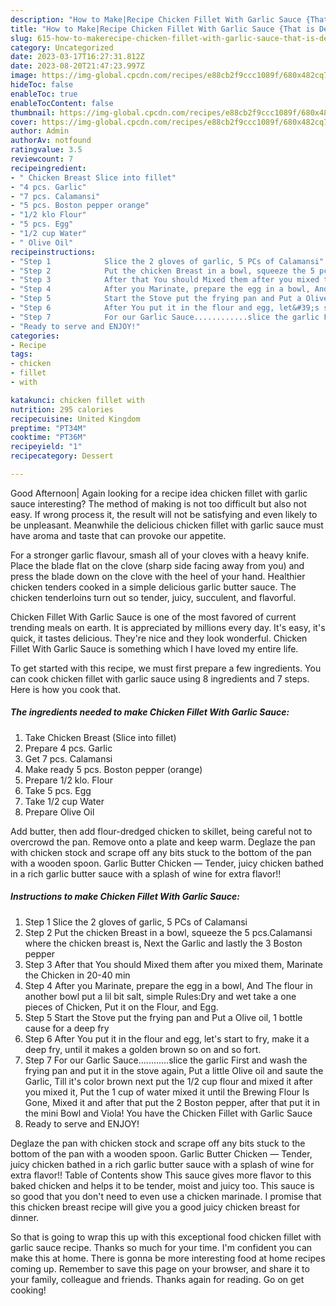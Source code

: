 ```yaml
---
description: "How to Make|Recipe Chicken Fillet With Garlic Sauce {That is Delicious"
title: "How to Make|Recipe Chicken Fillet With Garlic Sauce {That is Delicious"
slug: 615-how-to-makerecipe-chicken-fillet-with-garlic-sauce-that-is-delicious
category: Uncategorized
date: 2023-03-17T16:27:31.812Z
date: 2023-08-20T21:47:23.997Z
image: https://img-global.cpcdn.com/recipes/e88cb2f9ccc1089f/680x482cq70/chicken-fillet-with-garlic-sauce-recipe-main-photo.jpg
hideToc: false
enableToc: true
enableTocContent: false
thumbnail: https://img-global.cpcdn.com/recipes/e88cb2f9ccc1089f/680x482cq70/chicken-fillet-with-garlic-sauce-recipe-main-photo.jpg
cover: https://img-global.cpcdn.com/recipes/e88cb2f9ccc1089f/680x482cq70/chicken-fillet-with-garlic-sauce-recipe-main-photo.jpg
author: Admin
authorAv: notfound
ratingvalue: 3.5
reviewcount: 7
recipeingredient:
- " Chicken Breast Slice into fillet"
- "4 pcs. Garlic"
- "7 pcs. Calamansi"
- "5 pcs. Boston pepper orange"
- "1/2 klo Flour"
- "5 pcs. Egg"
- "1/2 cup Water"
- " Olive Oil"
recipeinstructions:
- "Step 1            Slice the 2 gloves of garlic, 5 PCs of Calamansi"
- "Step 2            Put the chicken Breast in a bowl, squeeze the 5 pcs.Calamansi where the chicken breast is, Next the Garlic and lastly the 3 Boston pepper"
- "Step 3            After that You should Mixed them after you mixed them, Marinate the Chicken in 20-40 min"
- "Step 4            After you Marinate, prepare the egg in a bowl, And The flour in another bowl put a lil bit salt, simple Rules:Dry and wet take a one pieces of Chicken, Put it on the Flour, and Egg."
- "Step 5            Start the Stove put the frying pan and Put a Olive oil, 1 bottle cause for a deep fry"
- "Step 6            After You put it in the flour and egg, let&#39;s start to fry, make it a deep fry, until it makes a golden brown so on and so fort."
- "Step 7            For our Garlic Sauce............slice the garlic First and wash the frying pan and put it in the stove again, Put a little Olive oil and saute the Garlic, Till it&#39;s color brown next put the 1/2 cup flour and mixed it after you mixed it, Put the 1 cup of water mixed it until the Brewing Flour Is Gone, Mixed it and after that put the 2 Boston pepper, after that put it in the mini Bowl and Viola! You have the Chicken Fillet with Garlic Sauce"
- "Ready to serve and ENJOY!"
categories:
- Recipe
tags:
- chicken
- fillet
- with

katakunci: chicken fillet with 
nutrition: 295 calories
recipecuisine: United Kingdom
preptime: "PT34M"
cooktime: "PT36M"
recipeyield: "1"
recipecategory: Dessert

---
```



Good Afternoon| Again looking for a recipe idea chicken fillet with garlic sauce interesting? The method of making is not too difficult but also not easy. If wrong process it, the result will not be satisfying and even likely to be unpleasant. Meanwhile the delicious chicken fillet with garlic sauce must have aroma and taste that can provoke our appetite.





For a stronger garlic flavour, smash all of your cloves with a heavy knife. Place the blade flat on the clove (sharp side facing away from you) and press the blade down on the clove with the heel of your hand. Healthier chicken tenders cooked in a simple delicious garlic butter sauce. The chicken tenderloins turn out so tender, juicy, succulent, and flavorful.

Chicken Fillet With Garlic Sauce is one of the most favored of current trending meals on earth. It is appreciated by millions every day. It's easy, it's quick, it tastes delicious. They're nice and they look wonderful. Chicken Fillet With Garlic Sauce is something which I have loved my entire life.


To get started with this recipe, we must first prepare a few ingredients. You can cook chicken fillet with garlic sauce using 8 ingredients and 7 steps. Here is how you cook that.

<!--inarticleads1-->

##### The ingredients needed to make Chicken Fillet With Garlic Sauce:

1. Take  Chicken Breast (Slice into fillet)
1. Prepare 4 pcs. Garlic
1. Get 7 pcs. Calamansi
1. Make ready 5 pcs. Boston pepper (orange)
1. Prepare 1/2 klo. Flour
1. Take 5 pcs. Egg
1. Take 1/2 cup Water
1. Prepare  Olive Oil


Add butter, then add flour-dredged chicken to skillet, being careful not to overcrowd the pan. Remove onto a plate and keep warm. Deglaze the pan with chicken stock and scrape off any bits stuck to the bottom of the pan with a wooden spoon. Garlic Butter Chicken — Tender, juicy chicken bathed in a rich garlic butter sauce with a splash of wine for extra flavor!! 

<!--inarticleads2-->

##### Instructions to make Chicken Fillet With Garlic Sauce:

1. Step 1            Slice the 2 gloves of garlic, 5 PCs of Calamansi
1. Step 2            Put the chicken Breast in a bowl, squeeze the 5 pcs.Calamansi where the chicken breast is, Next the Garlic and lastly the 3 Boston pepper
1. Step 3            After that You should Mixed them after you mixed them, Marinate the Chicken in 20-40 min
1. Step 4            After you Marinate, prepare the egg in a bowl, And The flour in another bowl put a lil bit salt, simple Rules:Dry and wet take a one pieces of Chicken, Put it on the Flour, and Egg.
1. Step 5            Start the Stove put the frying pan and Put a Olive oil, 1 bottle cause for a deep fry
1. Step 6            After You put it in the flour and egg, let&#39;s start to fry, make it a deep fry, until it makes a golden brown so on and so fort.
1. Step 7            For our Garlic Sauce............slice the garlic First and wash the frying pan and put it in the stove again, Put a little Olive oil and saute the Garlic, Till it&#39;s color brown next put the 1/2 cup flour and mixed it after you mixed it, Put the 1 cup of water mixed it until the Brewing Flour Is Gone, Mixed it and after that put the 2 Boston pepper, after that put it in the mini Bowl and Viola! You have the Chicken Fillet with Garlic Sauce
1. Ready to serve and ENJOY!

Deglaze the pan with chicken stock and scrape off any bits stuck to the bottom of the pan with a wooden spoon. Garlic Butter Chicken — Tender, juicy chicken bathed in a rich garlic butter sauce with a splash of wine for extra flavor!! Table of Contents show This sauce gives more flavor to this baked chicken and helps it to be tender, moist and juicy too. This sauce is so good that you don&#39;t need to even use a chicken marinade. I promise that this chicken breast recipe will give you a good juicy chicken breast for dinner. 

So that is going to wrap this up with this exceptional food chicken fillet with garlic sauce recipe. Thanks so much for your time. I'm confident you can make this at home. There is gonna be more interesting food at home recipes coming up. Remember to save this page on your browser, and share it to your family, colleague and friends. Thanks again for reading. Go on get cooking!
